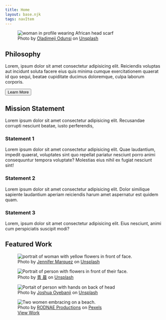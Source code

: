 ```yaml
---
title: Home
layout: base.njk
tags: navItem
---
```

<section class="philosophy">
    <div class="sectionImage">
      <figure>
        <img src="/images/oladimeji-odunsi-tUUmR82pq68-unsplash.jpg" alt="woman in profile wearing African head scarf">
        <figcaption>Photo by <a href="https://unsplash.com/@oladimeg?utm_source=unsplash&utm_medium=referral&utm_content=creditCopyText">Oladimeji Odunsi</a> on <a href="https://unsplash.com/s/photos/african-philosophy?utm_source=unsplash&utm_medium=referral&utm_content=creditCopyText">Unsplash</a>
        </figcaption>
      </figure>
    </div>
    <div class="sectionInfo">
      <h2>Philosophy</h2>
      <p>Lorem, ipsum dolor sit amet consectetur adipisicing elit. Reiciendis voluptas aut incidunt soluta facere eius quis minima cumque exercitationem quaerat id quo sequi, beatae cupiditate ducimus doloremque, culpa laborum corporis.</p>
      <button>Learn More</button>
    </div>
  </section>
  <section class="mission">
      <h2>Mission Statement</h2>
      <p class="missionDescription">
        Lorem ipsum dolor sit amet consectetur adipisicing elit. Recusandae corrupti nesciunt beatae, iusto perferendis, 
      </p>
      <div class="feature">
        <h3>Statement 1</h3>
        <p>Lorem ipsum dolor sit amet consectetur adipisicing elit. Quae laudantium, impedit quaerat, voluptates sint quo repellat pariatur nesciunt porro animi consequuntur tempora voluptate? Molestias eius nihil ex fugiat nesciunt sint!</p>
      </div>
      <div class="feature">
        <h3>Statement 2</h3>
        <p>Lorem ipsum dolor sit amet consectetur adipisicing elit. Dolor similique sapiente laudantium aperiam reiciendis harum amet aspernatur est quidem quam.</p>
      </div>
      <div class="feature">
        <h3>Statement 3</h3>
        <p>Lorem, ipsum dolor sit amet consectetur adipisicing elit. Eius nesciunt, animi cum perspiciatis suscipit modi?</p>
      </div>
  </section>
  <section class="featuredWork">
    <h2>Featured Work</h2>
    <div class="feature">
      <figure>
        <img src="/images/jennifer-marquez-WW-TIGWKCyc-unsplash.jpg" alt="portrait of woman with yellow flowers in front of face.">
        <figcaption>Photo by <a href="https://unsplash.com/@jamscreativephotography?utm_source=unsplash&utm_medium=referral&utm_content=creditCopyText">Jennifer Marquez</a> on <a href="https://unsplash.com/@jamscreativephotography?utm_source=unsplash&utm_medium=referral&utm_content=creditCopyText">Unsplash</a>
        </figcaption>
      </figure>
    </div>
    <div class="feature">
      <figure>
        <img src="/images/artyom-kim-gzaXICn5P8o-unsplash.jpg" alt="Portrait of person with flowers in front of their face.">
        <figcaption>Photo by <a href="https://unsplash.com/@jiangxulei1990?utm_source=unsplash&utm_medium=referral&utm_content=creditCopyText">青 晨</a> on <a href="https://unsplash.com/@jiangxulei1990?utm_source=unsplash&utm_medium=referral&utm_content=creditCopyText">Unsplash</a></a>
        </figcaption>
      </figure>
    </div>
    <div class="feature">
      <figure>
        <img src="/images/shingi-rice-9qzwgBYdrgE-unsplash.jpg" alt="Portait of person with hands on back of head">
        <figcaption>Photo by <a href="https://unsplash.com/@thajoshb_snap1">Joshua Oyebanji</a> on <a href="https://unsplash.com/?utm_source=unsplash&utm_medium=referral&utm_content=creditCopyText">Unsplash</a></a>
        </figcaption>
      </figure>
    </div>
    <div class="feature">
      <figure>
        <img src="/images/pexels-rodnae-productions-4918787.jpg" alt="Two women embracing on a beach.">
        <figcaption>Photo by <a href="https://www.pexels.com/@rodnae-prod">RODNAE Productions</a> on <a href="https://www.pexels.com/">Pexels</a>
        </figcaption>
        <div class="button"><a href="gallery/igotu.html">View Work</a></div>
      </figure>
    </div>
  </section>